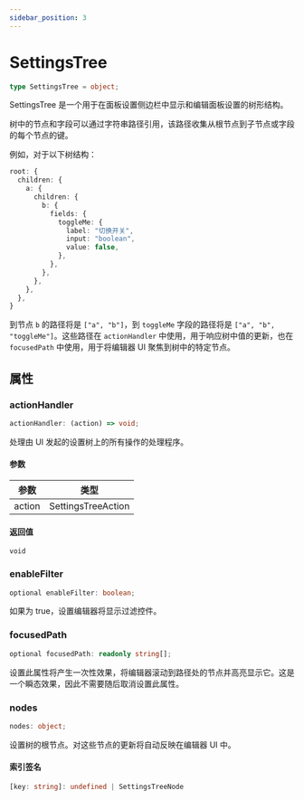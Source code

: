 ```yaml
---
sidebar_position: 3
---
```


# SettingsTree

```typescript
type SettingsTree = object;
```

SettingsTree 是一个用于在面板设置侧边栏中显示和编辑面板设置的树形结构。

树中的节点和字段可以通过字符串路径引用，该路径收集从根节点到子节点或字段的每个节点的键。

例如，对于以下树结构：

```typescript
root: {
  children: {
    a: {
      children: {
        b: {
          fields: {
            toggleMe: {
              label: "切换开关",
              input: "boolean",
              value: false,
            },
          },
        },
      },
    },
  },
}
```

到节点 `b` 的路径将是 `["a", "b"]`，到 `toggleMe` 字段的路径将是 `["a", "b", "toggleMe"]`。这些路径在 `actionHandler` 中使用，用于响应树中值的更新，也在 `focusedPath` 中使用，用于将编辑器 UI 聚焦到树中的特定节点。

## 属性

### actionHandler

```typescript
actionHandler: (action) => void;
```

处理由 UI 发起的设置树上的所有操作的处理程序。

#### 参数

| 参数   | 类型                    |
| ------ | ----------------------- |
| action | SettingsTreeAction      |

#### 返回值

`void`

### enableFilter

```typescript
optional enableFilter: boolean;
```

如果为 true，设置编辑器将显示过滤控件。

### focusedPath

```typescript
optional focusedPath: readonly string[];
```

设置此属性将产生一次性效果，将编辑器滚动到路径处的节点并高亮显示它。这是一个瞬态效果，因此不需要随后取消设置此属性。

### nodes

```typescript
nodes: object;
```

设置树的根节点。对这些节点的更新将自动反映在编辑器 UI 中。

#### 索引签名

```typescript
[key: string]: undefined | SettingsTreeNode
```
